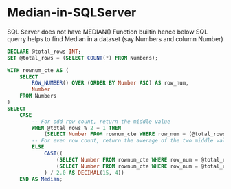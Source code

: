 # Median-in-SQLServer
SQL Server does not have MEDIAN() Function builtin hence below SQL querry helps to find Median in a dataset (say Numbers and column Number)

```sql
DECLARE @total_rows INT;
SET @total_rows = (SELECT COUNT(*) FROM Numbers);

WITH rownum_cte AS (
    SELECT 
        ROW_NUMBER() OVER (ORDER BY Number ASC) AS row_num,
        Number
    FROM Numbers
)
SELECT 
    CASE
        -- For odd row count, return the middle value
        WHEN @total_rows % 2 = 1 THEN 
            (SELECT Number FROM rownum_cte WHERE row_num = (@total_rows / 2 + 1))
        -- For even row count, return the average of the two middle values
        ELSE 
            CAST((
                (SELECT Number FROM rownum_cte WHERE row_num = @total_rows / 2) + 
                (SELECT Number FROM rownum_cte WHERE row_num = @total_rows / 2 + 1)
            ) / 2.0 AS DECIMAL(15, 4))
    END AS Median;

```
